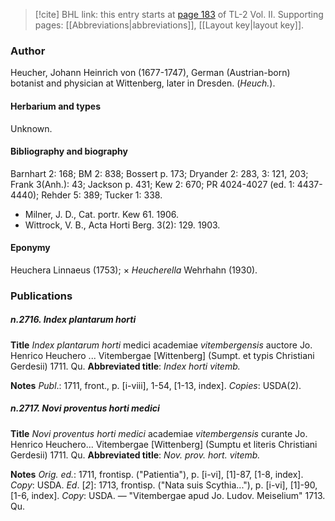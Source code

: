 > [!cite] BHL link: this entry starts at [page 183](https://www.biodiversitylibrary.org/item/103253#page/209/mode/1up) of TL-2 Vol. II.
> Supporting pages: [[Abbreviations|abbreviations]], [[Layout key|layout key]].

### Author

Heucher, Johann Heinrich von (1677-1747), German (Austrian-born) botanist and physician at Wittenberg, later in Dresden. (*Heuch.*).

#### Herbarium and types

Unknown.

#### Bibliography and biography

Barnhart 2: 168; BM 2: 838; Bossert p. 173; Dryander 2: 283, 3: 121, 203; Frank 3(Anh.): 43; Jackson p. 431; Kew 2: 670; PR 4024-4027 (ed. 1: 4437-4440); Rehder 5: 389; Tucker 1: 338.
- Milner, J. D., Cat. portr. Kew 61. 1906.
- Wittrock, V. B., Acta Horti Berg. 3(2): 129. 1903.

#### Eponymy

Heuchera Linnaeus (1753); × *Heucherella* Wehrhahn (1930).

### Publications

##### n.2716. Index plantarum horti

**Title**
*Index plantarum horti* medici academiae *vitembergensis* auctore Jo. Henrico Heuchero ... Vitembergae \[Wittenberg\] (Sumpt. et typis Christiani Gerdesii) 1711. Qu.
**Abbreviated title**: *Index horti vitemb.*

**Notes**
*Publ*.: 1711, front., p. \[i-viii\], 1-54, \[1-13, index\]. *Copies*: USDA(2).

##### n.2717. Novi proventus horti medici

**Title**
*Novi proventus horti medici* academiae *vitembergensis* curante Jo. Henrico Heuchero... Vitembergae \[Wittenberg\] (Sumptu et literis Christiani Gerdesii) 1711. Qu.
**Abbreviated title**: *Nov. prov. hort. vitemb.*

**Notes**
*Orig. ed.*: 1711, frontisp. ("Patientia"), p. \[i-vi\], \[1\]-87, \[1-8, index\]. *Copy*: USDA.
*Ed*. \[*2*\]: 1713, frontisp. ("Nata suis Scythia..."), p. \[i-vi\], \[1\]-90, \[1-6, index\]. *Copy*: USDA. — "Vitembergae apud Jo. Ludov. Meiselium" 1713. Qu.

